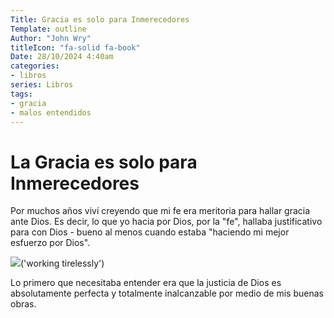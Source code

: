 ```yaml
---
Title: Gracia es solo para Inmerecedores
Template: outline
Author: "John Wry"
titleIcon: "fa-solid fa-book"
Date: 28/10/2024 4:40am
categories:
- libros
series: Libros
tags:
- gracia
- malos entendidos
---
```


# La Gracia es solo para Inmerecedores 

Por muchos años viví creyendo que mi fe era meritoria para hallar gracia ante Dios. Es decir, lo que yo hacia por Dios, por la "fe", hallaba justificativo para con Dios - bueno al menos cuando estaba "haciendo mi mejor esfuerzo por Dios". 

![](/img/working.jpeg)('working tirelessly')

Lo primero que necesitaba entender era que la justicia de Dios es absolutamente perfecta y totalmente inalcanzable por medio de mis buenas obras. 

